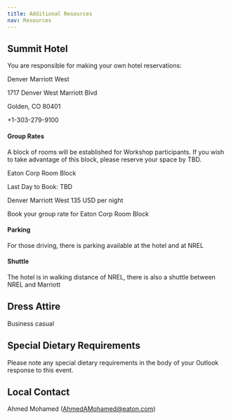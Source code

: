 ```yaml
---
title: Additional Resources
nav: Resources
---
```


## Summit Hotel

You are responsible for making your own hotel reservations: 

Denver Marriott West  

1717 Denver West Marriott Blvd 

Golden, CO 80401 

+1-303-279-9100 

 
#### Group Rates

A block of rooms will be established for Workshop participants. If you wish to take advantage of this block, please reserve your space by TBD.  

Eaton Corp Room Block 

Last Day to Book: TBD 

Denver Marriott West         135 USD per night 

Book your group rate for Eaton Corp Room Block 

 
#### Parking
For those driving, there is parking available at the hotel and at NREL  

#### Shuttle
The hotel is in walking distance of NREL, there is also a shuttle between NREL and Marriott 

 

## Dress Attire 

Business casual 

 

## Special Dietary Requirements

Please note any special dietary requirements in the body of your Outlook response to this event. 


 

## Local Contact

Ahmed Mohamed (AhmedAMohamed@eaton.com) 